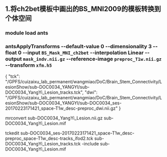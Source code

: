 ## 1.将ch2bet模板中画出的BS_MNI2009的模板转换到个体空间

### module load ants

### antsApplyTransforms --default-value 0 --dimensionality 3 --float 0 --input `BS_Mask_MNI_ch2bet` --interpolation Linear --output `mask_indv.nii.gz` --reference-image `preproc_T1w.nii.gz` --transform `xfm.h5`


{
    "tck": "/GPFS/cuizaixu_lab_permanent/wangmiao/DoC/Brain_Stem_Connectivity/LesionShow/sub-DOC0034_YANGYI/sub-DOC0034_YangYi_Lesion_tracks.tck",
    "dwi": "/GPFS/cuizaixu_lab_permanent/wangmiao/DoC/Brain_Stem_Connectivity/LesionShow/sub-DOC0034_YANGYI/sub-DOC0034_ses-20170223171421_space-T1w_desc-preproc_dwi.nii.gz"
}


mrconvert sub-DOC0034_YangYi_Lesion.nii.gz sub-DOC0034_YangYi_Lesion.mif


tckedit sub-DOC0034_ses-20170223171421_space-T1w_desc-preproc_space-T1w_desc-tracks_ifod2.tck sub-DOC0034_YangYi_Lesion_tracks.tck -include sub-DOC0034_YangYi_Lesion.mif
